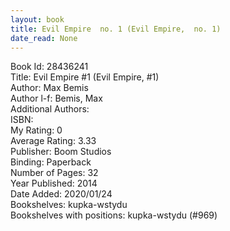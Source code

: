 ```yaml
---
layout: book
title: Evil Empire  no. 1 (Evil Empire,  no. 1)
date_read: None
---
```


Book Id: 28436241<br />
Title: Evil Empire #1 (Evil Empire, #1)<br />
Author: Max Bemis<br />
Author l-f: Bemis, Max<br />
Additional Authors: <br />
ISBN: <br />
My Rating: 0<br />
Average Rating: 3.33<br />
Publisher: Boom Studios<br />
Binding: Paperback<br />
Number of Pages: 32<br />
Year Published: 2014<br />
Date Added: 2020/01/24<br />
Bookshelves: kupka-wstydu<br />
Bookshelves with positions: kupka-wstydu (#969)<br />

